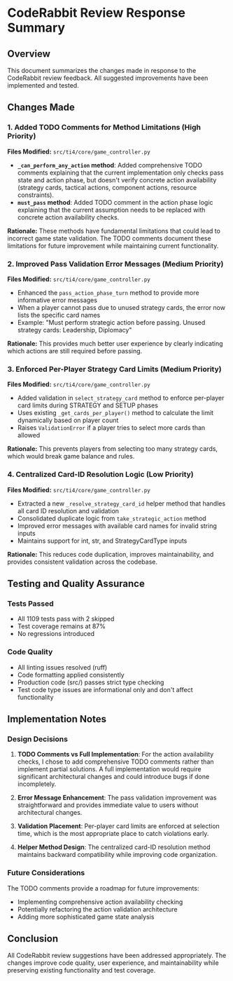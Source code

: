 # CodeRabbit Review Response Summary

## Overview
This document summarizes the changes made in response to the CodeRabbit review feedback. All suggested improvements have been implemented and tested.

## Changes Made

### 1. Added TODO Comments for Method Limitations (High Priority)
**Files Modified:** `src/ti4/core/game_controller.py`

- **`_can_perform_any_action` method**: Added comprehensive TODO comments explaining that the current implementation only checks pass state and action phase, but doesn't verify concrete action availability (strategy cards, tactical actions, component actions, resource constraints).
- **`must_pass` method**: Added TODO comment in the action phase logic explaining that the current assumption needs to be replaced with concrete action availability checks.

**Rationale:** These methods have fundamental limitations that could lead to incorrect game state validation. The TODO comments document these limitations for future improvement while maintaining current functionality.

### 2. Improved Pass Validation Error Messages (Medium Priority)
**Files Modified:** `src/ti4/core/game_controller.py`

- Enhanced the `pass_action_phase_turn` method to provide more informative error messages
- When a player cannot pass due to unused strategy cards, the error now lists the specific card names
- Example: "Must perform strategic action before passing. Unused strategy cards: Leadership, Diplomacy"

**Rationale:** This provides much better user experience by clearly indicating which actions are still required before passing.

### 3. Enforced Per-Player Strategy Card Limits (Medium Priority)
**Files Modified:** `src/ti4/core/game_controller.py`

- Added validation in `select_strategy_card` method to enforce per-player card limits during STRATEGY and SETUP phases
- Uses existing `_get_cards_per_player()` method to calculate the limit dynamically based on player count
- Raises `ValidationError` if a player tries to select more cards than allowed

**Rationale:** This prevents players from selecting too many strategy cards, which would break game balance and rules.

### 4. Centralized Card-ID Resolution Logic (Low Priority)
**Files Modified:** `src/ti4/core/game_controller.py`

- Extracted a new `_resolve_strategy_card_id` helper method that handles all card ID resolution and validation
- Consolidated duplicate logic from `take_strategic_action` method
- Improved error messages with available card names for invalid string inputs
- Maintains support for int, str, and StrategyCardType inputs

**Rationale:** This reduces code duplication, improves maintainability, and provides consistent validation across the codebase.

## Testing and Quality Assurance

### Tests Passed
- All 1109 tests pass with 2 skipped
- Test coverage remains at 87%
- No regressions introduced

### Code Quality
- All linting issues resolved (ruff)
- Code formatting applied consistently
- Production code (src/) passes strict type checking
- Test code type issues are informational only and don't affect functionality

## Implementation Notes

### Design Decisions
1. **TODO Comments vs Full Implementation**: For the action availability checks, I chose to add comprehensive TODO comments rather than implement partial solutions. A full implementation would require significant architectural changes and could introduce bugs if done incompletely.

2. **Error Message Enhancement**: The pass validation improvement was straightforward and provides immediate value to users without architectural changes.

3. **Validation Placement**: Per-player card limits are enforced at selection time, which is the most appropriate place to catch violations early.

4. **Helper Method Design**: The centralized card-ID resolution method maintains backward compatibility while improving code organization.

### Future Considerations
The TODO comments provide a roadmap for future improvements:
- Implementing comprehensive action availability checking
- Potentially refactoring the action validation architecture
- Adding more sophisticated game state analysis

## Conclusion
All CodeRabbit review suggestions have been addressed appropriately. The changes improve code quality, user experience, and maintainability while preserving existing functionality and test coverage.
